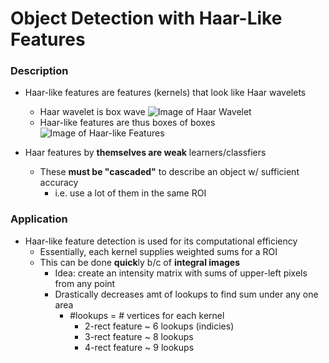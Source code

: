 # Object Detection with Haar-Like Features

### Description
- Haar-like features are features (kernels) that look like Haar wavelets
    - Haar wavelet is box wave
        ![Image of Haar Wavelet](https://upload.wikimedia.org/wikipedia/commons/thumb/a/a0/Haar_wavelet.svg/500px-Haar_wavelet.svg.png)
    - Haar-like features are thus boxes of boxes
        ![Image of Haar-like Features](http://fileadmin.cs.lth.se/graphics/theses/projects/facerecognition/1_all_haar_wavelets.png)


- Haar features by **themselves are weak** learners/classfiers
    - These **must be "cascaded"** to describe an object w/ sufficient accuracy
        - i.e. use a lot of them in the same ROI

### Application
- Haar-like feature detection is used for its computational efficiency
    - Essentially, each kernel supplies weighted sums for a ROI
    - This can be done **quick**ly b/c of **integral images**
        - Idea: create an intensity matrix with sums of upper-left pixels from any point
        - Drastically decreases amt of lookups to find sum under any one area
            - \#lookups = \# vertices for each kernel
                - 2-rect feature ~ 6 lookups (indicies)
                - 3-rect feature ~ 8 lookups
                - 4-rect feature ~ 9 lookups
